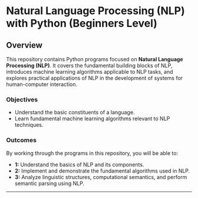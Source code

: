 # Natural Language Processing (NLP) with Python (Beginners Level)

## Overview

This repository contains Python programs focused on **Natural Language Processing (NLP)**. It covers the fundamental building blocks of NLP, introduces machine learning algorithms applicable to NLP tasks, and explores practical applications of NLP in the development of systems for human-computer interaction.

### Objectives
- Understand the basic constituents of a language.
- Learn fundamental machine learning algorithms relevant to NLP techniques.

### Outcomes
By working through the programs in this repository, you will be able to:
- **1:** Understand the basics of NLP and its components.
- **2:** Implement and demonstrate the fundamental algorithms used in NLP.
- **3:** Analyze linguistic structures, computational semantics, and perform semantic parsing using NLP.

---

